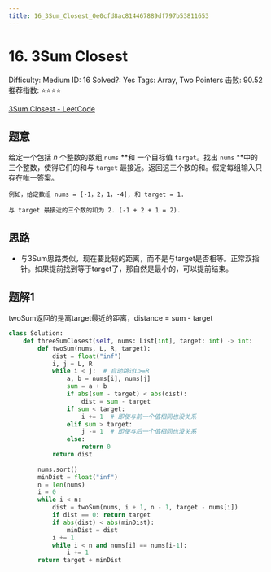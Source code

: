 ```yaml
---
title: 16_3Sum_Closest_0e0cfd8ac814467889df797b53811653
---
```


# 16. 3Sum Closest

Difficulty: Medium
ID: 16
Solved?: Yes
Tags: Array, Two Pointers
击败: 90.52
推荐指数: ⭐⭐⭐⭐

[3Sum Closest - LeetCode](https://leetcode.com/problems/3sum-closest/)

## 题意

给定一个包括 *n* 个整数的数组 `nums` **和 一个目标值 `target`。找出 `nums` **中的三个整数，使得它们的和与 `target` 最接近。返回这三个数的和。假定每组输入只存在唯一答案。

```
例如，给定数组 nums = [-1，2，1，-4], 和 target = 1.

与 target 最接近的三个数的和为 2. (-1 + 2 + 1 = 2).
```

## 思路

- 与3Sum思路类似，现在要比较的距离，而不是与target是否相等。正常双指针。如果提前找到等于target了，那自然是最小的，可以提前结束。

## 题解1

twoSum返回的是离target最近的距离，distance = sum - target

```python
class Solution:
    def threeSumClosest(self, nums: List[int], target: int) -> int:
        def twoSum(nums, L, R, target):
            dist = float("inf")
            i, j = L, R
            while i < j:  # 自动跳过L>=R
                a, b = nums[i], nums[j]
                sum = a + b
                if abs(sum - target) < abs(dist):
                    dist = sum - target
                if sum < target:
                    i += 1  # 即使与前一个值相同也没关系
                elif sum > target:
                    j -= 1  # 即使与后一个值相同也没关系
                else:
                    return 0
            return dist
        
        nums.sort()
        minDist = float("inf")
        n = len(nums)
        i = 0
        while i < n:
            dist = twoSum(nums, i + 1, n - 1, target - nums[i])
            if dist == 0: return target
            if abs(dist) < abs(minDist):
                minDist = dist
            i += 1
            while i < n and nums[i] == nums[i-1]:
                i += 1
        return target + minDist
```